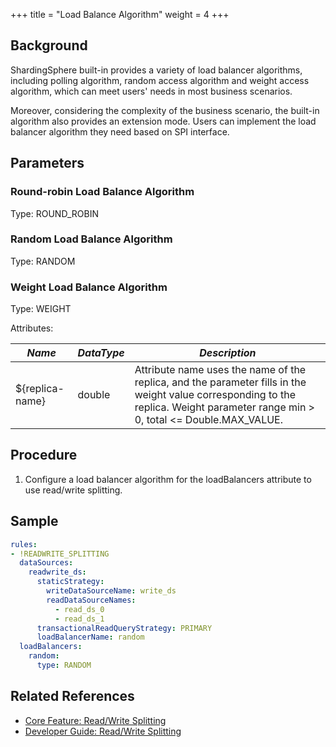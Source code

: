 +++
title = "Load Balance Algorithm"
weight = 4
+++

## Background

ShardingSphere built-in provides a variety of load balancer algorithms, including polling algorithm, random access algorithm and weight access algorithm, which can meet users' needs in most business scenarios.

Moreover, considering the complexity of the business scenario, the built-in algorithm also provides an extension mode. Users can implement the load balancer algorithm they need based on SPI interface.

## Parameters

### Round-robin Load Balance Algorithm

Type: ROUND_ROBIN

### Random Load Balance Algorithm

Type: RANDOM

### Weight Load Balance Algorithm

Type: WEIGHT

Attributes: 

| *Name*          | *DataType* | *Description*                                                                                                                                                                     |
|-----------------|------------|-----------------------------------------------------------------------------------------------------------------------------------------------------------------------------------|
| ${replica-name} | double     | Attribute name uses the name of the replica, and the parameter fills in the weight value corresponding to the replica. Weight parameter range min > 0, total <= Double.MAX_VALUE. |

## Procedure

1. Configure a load balancer algorithm for the loadBalancers attribute to use read/write splitting.

## Sample

```yaml
rules:
- !READWRITE_SPLITTING
  dataSources:
    readwrite_ds:
      staticStrategy:
        writeDataSourceName: write_ds
        readDataSourceNames:
          - read_ds_0
          - read_ds_1
      transactionalReadQueryStrategy: PRIMARY
      loadBalancerName: random
  loadBalancers:
    random:
      type: RANDOM
```

## Related References

- [Core Feature: Read/Write Splitting](/en/features/readwrite-splitting/)
- [Developer Guide: Read/Write Splitting](/en/dev-manual/readwrite-splitting/)
